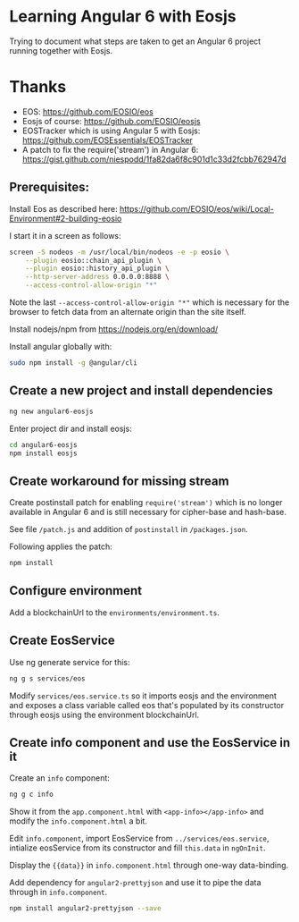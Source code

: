# Learning Angular 6 with Eosjs

Trying to document what steps are taken to get an Angular 6 project running together with Eosjs.

# Thanks

* EOS: https://github.com/EOSIO/eos
* Eosjs of course: https://github.com/EOSIO/eosjs
* EOSTracker which is using Angular 5 with Eosjs: https://github.com/EOSEssentials/EOSTracker
* A patch to fix the require('stream') in Angular 6: https://gist.github.com/niespodd/1fa82da6f8c901d1c33d2fcbb762947d

## Prerequisites:

Install Eos as described here: https://github.com/EOSIO/eos/wiki/Local-Environment#2-building-eosio

I start it in a screen as follows:
```sh
screen -S nodeos -m /usr/local/bin/nodeos -e -p eosio \
	--plugin eosio::chain_api_plugin \
	--plugin eosio::history_api_plugin \
	--http-server-address 0.0.0.0:8888 \
	--access-control-allow-origin "*"
```

Note the last `--access-control-allow-origin "*"` which is necessary for the browser to fetch data from an alternate origin than the site itself.

Install nodejs/npm from https://nodejs.org/en/download/

Install angular globally with:
```sh
sudo npm install -g @angular/cli
```

## Create a new project and install dependencies

```sh
ng new angular6-eosjs
```

Enter project dir and install eosjs:
```sh
cd angular6-eosjs
npm install eosjs
```

## Create workaround for missing stream

Create postinstall patch for enabling `require('stream')` which is no longer available in Angular 6 and is still necessary for cipher-base and hash-base.

See file `/patch.js` and addition of `postinstall` in `/packages.json`.

Following applies the patch:
```sh
npm install
```

## Configure environment

Add a blockchainUrl to the `environments/environment.ts`.

## Create EosService

Use ng generate service for this:
```sh
ng g s services/eos
```

Modify `services/eos.service.ts` so it imports eosjs and the environment and exposes a class variable called eos that's populated by its constructor through eosjs using the environment blockchainUrl.

## Create info component and use the EosService in it

Create an `info` component:
```sh
ng g c info
```

Show it from the `app.component.html` with `<app-info></app-info>` and modify the `info.component.html` a bit.

Edit `info.component`, import EosService from `../services/eos.service`, intialize eosService from its constructor and fill `this.data` in `ngOnInit`.

Display the `{{data}}` in `info.component.html` through one-way data-binding.

Add dependency for `angular2-prettyjson` and use it to pipe the data through in `info.component`.
```sh
npm install angular2-prettyjson --save
```

